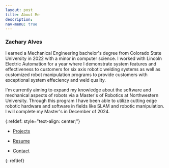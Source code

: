 ```yaml
---
layout: post
title: About Me
description:
nav-menu: true
---
```


### Zachary Alves

I earned a Mechanical Engineering bachelor's degree from Colorado State University in 2022 with a minor in computer science. I worked with Lincoln Electric Automation for a year where I demonstrate system features and effectiveness to customers for six axis robotic welding systems as well as customized robot manipulation programs to provide customers with exceptional system effeciency and weld quality.

I'm currently aiming to expand my knowledge about the software and mechanical aspects of robots via a Master's of Robotics at Northwestern University. Through this program I have been able to utilize cutting edge robotic hardware and software in fields like SLAM and robotic manipulation. I will complete my Master's in December of 2024.

{:refdef: style="text-align: center;"}
<div class="inner">
    <ul class="actions">
        <li><a href="projects.html" class="button next">Projects</a></li>
    </ul>
    <ul class="actions">
        <li><a href="resume.html" class="button next">Resume</a></li>
    </ul>
    <ul class="actions">
        <li><a href="contact.html" class="button next">Contact</a></li>
    </ul>
</div>
{: refdef}